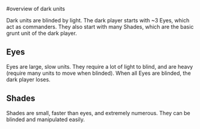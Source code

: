 #overview of dark units

Dark units are blinded by light. The dark player starts with ~3 Eyes, which act as commanders. They also start with many Shades, which are the basic grunt unit of the dark player.

## Eyes ##
Eyes are large, slow units. They require a lot of light to blind, and are heavy (require many units to move when blinded). When all Eyes are blinded, the dark player loses.

## Shades ##
Shades are small, faster than eyes, and extremely numerous. They can be blinded and manipulated easily.